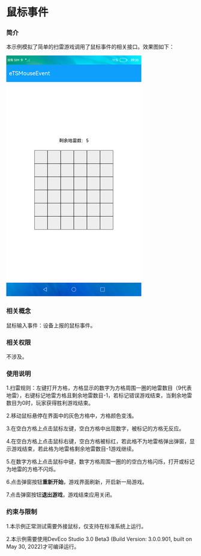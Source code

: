 # 鼠标事件

### 简介

本示例模拟了简单的扫雷游戏调用了鼠标事件的相关接口。效果图如下：

![](screenshots/device/main.png)

### 相关概念

鼠标输入事件：设备上报的鼠标事件。

### 相关权限

不涉及。

### 使用说明

1.扫雷规则：左键打开方格，方格显示的数字为方格周围一圈的地雷数目（9代表地雷），右键标记地雷方格且剩余地雷数目-1，若标记错误游戏结束，当剩余地雷数目为0时，玩家获得胜利游戏结束。

2.移动鼠标悬停在界面中的灰色方格中，方格颜色变浅。

3.在空白方格上点击鼠标左键，空白方格中出现数字，被标记的方格无反应。

4.在空白方格上点击鼠标右键，空白方格被标红，若此格不为地雷格弹出弹窗，显示游戏结束，若此格为地雷格剩余地雷数目-1游戏继续。

5.在数字方格上点击鼠标中键，数字方格周围一圈的的空白方格闪烁，打开或标记为地雷的方格不闪烁。

6.点击弹窗按钮**重新开始**，游戏界面刷新，开启新一局游戏。

7.点击弹窗按钮**退出游戏**，游戏结束应用关闭。

### 约束与限制

1.本示例正常测试需要外接鼠标，仅支持在标准系统上运行。

2.本示例需要使用DevEco Studio 3.0 Beta3 (Build Version: 3.0.0.901, built on May 30, 2022)才可编译运行。
